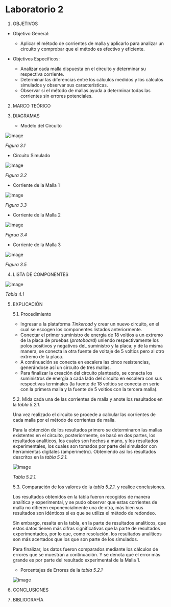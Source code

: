 # Laboratorio 2
  1. OBJETIVOS
- Objetivo General:
   
   - Aplicar el método de corrientes de malla y aplicarlo para analizar un circuito y comprobar que el método es efectivo y eficiente.
   
- Objetivos Específicos:
 
   - Analizar cada malla dispuesta en el circuito y determinar su respectiva corriente.
   - Determinar las diferencias entre los cálculos medidos y los cálculos simulados y observar sus características.
   - Observar si el método de mallas ayuda a determinar todas las corrientes sin errores potenciales.
   
2. MARCO TEÓRICO



3. DIAGRAMAS

    - Modelo del Circuito
    
  ![image](https://user-images.githubusercontent.com/75439689/103944208-4b97f880-5101-11eb-8e16-335b629c4c3f.png)
  
  *Figura 3.1*
  
   - Circuito Simulado
   
   ![image](https://user-images.githubusercontent.com/75439689/103955337-0b8e4100-5114-11eb-803b-6bb66d8d6550.png)
   
   *Figura 3.2*

   - Corriente de la Malla 1
   
   ![image](https://user-images.githubusercontent.com/75439689/103947720-8e100400-5106-11eb-968c-7599f97e5ac0.png)
   
   *Figura 3.3*
   
   - Corriente de la Malla 2
   
   ![image](https://user-images.githubusercontent.com/75439689/103947853-c6afdd80-5106-11eb-8192-5bb3f1ab2ecf.png)
   
   *Figrua 3.4*
   
   - Corriente de la Malla 3
   
   ![image](https://user-images.githubusercontent.com/75439689/103947906-d92a1700-5106-11eb-963e-a9e451553322.png)
   
   *Figura 3.5*

4. LISTA DE COMPONENTES

![image](https://user-images.githubusercontent.com/75439689/103948156-52296e80-5107-11eb-96e9-2984d64dbf5a.png)

*Tabla 4.1*

5. EXPLICACIÓN

   5.1. Procedimiento

     - Ingresar a la plataforma *Tinkercad* y crear un nuevo circuito, en el cual se escogen los componentes listados anteriormente.
     - Conectar el primer suministro de energía de 18 voltios a un extremo de la placa de pruebas (*protoboard*) uniendo respectivamente los polos positivos y negativos deL suministro y la placa; y de la misma manera, se conecta la otra fuente de voltaje de 5 voltios pero al otro extremo de la placa.
     - A continuación se conecta en escalera las cinco resistencias, generándose así un circuito de tres mallas.
     - Para finalizar la creación del circuito planteado, se conecta los suministros de energía a cada lado del circuito en escalera con sus respectivas terminales (la fuente de 18 voltios se conecta en serie con la primera malla y la fuente de 5 voltios con la tercera malla).
     
   5.2. Mida cada una de las corrientes de malla y anote los resultados en la *tabla 5.2.1.*
   
     Una vez realizado el circuito se procede a calcular las corrientes de cada malla por el método de corrientes de malla.
     
     Para la obtención de los resultados primero se determinaron las mallas existentes en el circuito, posteriormente, se basó en dos partes, los resultados analíticos, los cuales son hechos a mano, y los resultados experimentales, los cuales son tomados por parte del simulador con herramientas digitales (amperímetro). Obteniendo así los resultados descritos en la *tabla 5.2.1.*
     
     ![image](https://user-images.githubusercontent.com/75439689/103953561-5908af00-5110-11eb-9d0a-9dc6423a81a1.png)
     
     *Tabla 5.2.1.*
     
   5.3. Comparación de los valores de la *tabla 5.2.1.* y realice conclusiones.
   
   Los resultados obtenidos en la tabla fueron recogidos de manera analítica y experimental, y se pudo observar que estas corrientes de malla no difieren exponencialmente una de otra, más bien sus resultados son idénticos si es que se utiliza el método de redondeo. 
   
   Sin embargo, resalta en la tabla, en la parte de resultados analíticos, que estos datos tienen más cifras significativas que la parte de resultados experimentados, por lo que, como resolución, los resultados analíticos son más acertados que los que son parte de los simulados.
   
   Para finalizar, los datos fueron comparados mediante los cálculos de errores que se muestran a continuación. Y se denota que el error más grande es por parte del resultado experimental de la Malla 1.
   
   -	Porcentajes de Errores de la *tabla 5.2.1*
   
   ![image](https://user-images.githubusercontent.com/75439689/103953733-aab13980-5110-11eb-91d6-90325bb4764e.png)

     
6. CONCLUSIONES

7. BIBLIOGRAFÍA


